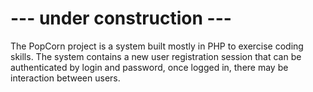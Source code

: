 # --- under construction ---
The PopCorn project is a system built mostly in PHP to exercise coding skills.
The system contains a new user registration session that can be authenticated by login and password, once logged in, there may be interaction between users.
